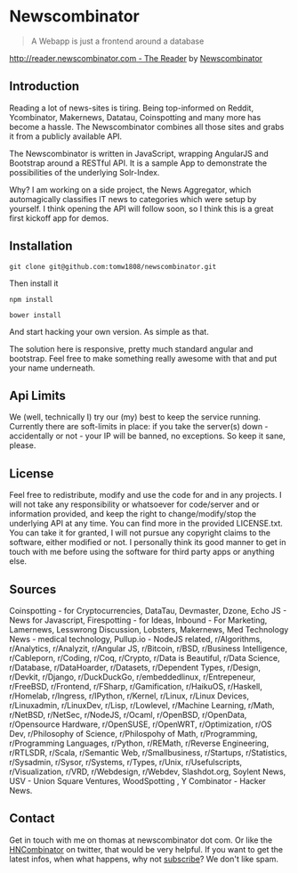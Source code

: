 # Newscombinator

> A Webapp is just a frontend around a database

[http://reader.newscombinator.com - The Reader](http://reader.newscombinator.com) by [Newscombinator](http://www.newscombinator.com)


## Introduction

Reading a lot of news-sites is tiring. Being top-informed on Reddit, Ycombinator, Makernews, Datatau, Coinspotting and many more has become a hassle. The Newscombinator combines all those sites and grabs it from a publicly available API.

The Newscombinator is written in JavaScript, wrapping AngularJS and Bootstrap around a RESTful API. It is a sample App to demonstrate the possibilities of the underlying Solr-Index.

Why? I am working on a side project, the News Aggregator, which automagically classifies IT news to categories which were setup by yourself. I think opening the API will follow soon, so I think this is a great first kickoff app for demos. 

## Installation


    git clone git@github.com:tomw1808/newscombinator.git 


Then install it

    npm install
    
    bower install


And start hacking your own version. As simple as that.

The solution here is responsive, pretty much standard angular and bootstrap. Feel free to make something really awesome with that and put your name underneath.


## Api Limits

We (well, technically I) try our (my) best to keep the service running. Currently there are soft-limits in place: if you take the server(s) down - accidentally or not - your IP will be banned, no exceptions. So keep it sane, please. 

## License

Feel free to redistribute, modify and use the code for and in any projects. I will not take any responsibility or whatsoever for code/server and or information provided, and keep the right to change/modify/stop the underlying API at any time. You can find more in the provided LICENSE.txt. You can take it for granted, I will not pursue any copyright claims to the software, either modified or not. I personally think its good manner to get in touch with me before using the software for third party apps or anything else. 

## Sources

Coinspotting - for Cryptocurrencies, DataTau, Devmaster, Dzone, Echo JS - News for Javascript, Firespotting - for Ideas, Inbound - For Marketing, Lamernews, Lesswrong Discussion, Lobsters, Makernews, Med Technology News - medical technology, Pullup.io - NodeJS related, r/Algorithms, r/Analytics, r/Analyzit, r/Angular JS, r/Bitcoin, r/BSD, r/Business Intelligence, r/Cableporn, r/Coding, r/Coq, r/Crypto, r/Data is Beautiful, r/Data Science, r/Database, r/DataHoarder, r/Datasets, r/Dependent Types, r/Design, r/Devkit, r/Django, r/DuckDuckGo, r/embeddedlinux, r/Entrepeneur, r/FreeBSD, r/Frontend, r/FSharp, r/Gamification, r/HaikuOS, r/Haskell, r/Homelab, r/Ingress, r/IPython, r/Kernel, r/Linux, r/Linux Devices, r/Linuxadmin, r/LinuxDev, r/Lisp, r/Lowlevel, r/Machine Learning, r/Math, r/NetBSD, r/NetSec, r/NodeJS, r/Ocaml, r/OpenBSD, r/OpenData, r/Opensource Hardware, r/OpenSUSE, r/OpenWRT, r/Optimization, r/OS Dev, r/Philosophy of Science, r/Philospohy of Math, r/Programming, r/Programming Languages, r/Python, r/REMath, r/Reverse Engineering, r/RTLSDR, r/Scala, r/Semantic Web, r/Smallbusiness, r/Startups, r/Statistics, r/Sysadmin, r/Sysor, r/Systems,                r/Types, r/Unix, r/Usefulscripts, r/Visualization, r/VRD, r/Webdesign, r/Webdev, Slashdot.org, Soylent                News, USV - Union Square Ventures, WoodSpotting , Y Combinator - Hacker News.                

## Contact

Get in touch with me on thomas at newscombinator dot com. Or like the [HNCombinator](https://twitter.com/HNCombinator) on twitter, that would be very helpful. If you want to get the latest infos, when what happens, why not [subscribe](http://eepurl.com/-q6v1)? We don't like spam.
